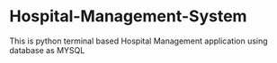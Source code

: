 # Hospital-Management-System
This is python terminal based Hospital Management application using database as MYSQL 
